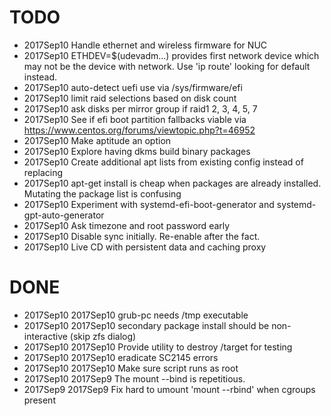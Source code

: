 # TODO

* 2017Sep10 Handle ethernet and wireless firmware for NUC
* 2017Sep10 ETHDEV=$(udevadm...) provides first network device which may not be the device with network.  Use 'ip route' looking for default instead.
* 2017Sep10 auto-detect uefi use via /sys/firmware/efi
* 2017Sep10 limit raid selections based on disk count
* 2017Sep10 ask disks per mirror group if raid1 2, 3, 4, 5, 7
* 2017Sep10 See if efi boot partition fallbacks viable via https://www.centos.org/forums/viewtopic.php?t=46952
* 2017Sep10 Make aptitude an option
* 2017Sep10 Explore having dkms build binary packages
* 2017Sep10 Create additional apt lists from existing config instead of replacing
* 2017Sep10 apt-get install is cheap when packages are already installed.  Mutating the package list is confusing
* 2017Sep10 Experiment with systemd-efi-boot-generator and systemd-gpt-auto-generator
* 2017Sep10 Ask timezone and root password early
* 2017Sep10 Disable sync initially.  Re-enable after the fact.
* 2017Sep10 Live CD with persistent data and caching proxy
# DONE
* 2017Sep10 2017Sep10 grub-pc needs /tmp executable
* 2017Sep10 2017Sep10 secondary package install should be non-interactive (skip zfs dialog)
* 2017Sep10 2017Sep10 Provide utility to destroy /target for testing
* 2017Sep10 2017Sep10 eradicate SC2145 errors
* 2017Sep10 2017Sep10 Make sure script runs as root
* 2017Sep10 2017Sep9  The mount --bind is repetitious.
* 2017Sep9  2017Sep9  Fix hard to umount 'mount --rbind' when cgroups present
